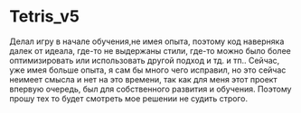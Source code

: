 # Tetris_v5
Делал игру в начале обучения,не имея опыта, поэтому код наверняка далек от идеала, где-то не выдержаны стили, где-то можно было более оптимизировать или использовать другой подход и тд. и тп.. Сейчас, уже имея больше опыта, я сам бы много чего исправил, но это сейчас неимеет смысла и нет на это времени, так как для меня этот проект впервую очередь, был для собственного развития и обучения. Поэтому прошу тех то будет смотреть мое решении не судить строго.
